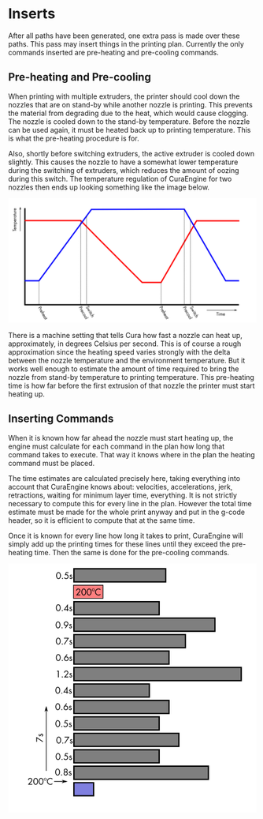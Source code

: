 Inserts
====
After all paths have been generated, one extra pass is made over these paths. This pass may insert things in the printing plan. Currently the only commands inserted are pre-heating and pre-cooling commands.

Pre-heating and Pre-cooling
----
When printing with multiple extruders, the printer should cool down the nozzles that are on stand-by while another nozzle is printing. This prevents the material from degrading due to the heat, which would cause clogging. The nozzle is cooled down to the stand-by temperature. Before the nozzle can be used again, it must be heated back up to printing temperature. This is what the pre-heating procedure is for.

Also, shortly before switching extruders, the active extruder is cooled down slightly. This causes the nozzle to have a somewhat lower temperature during the switching of extruders, which reduces the amount of oozing during this switch. The temperature regulation of CuraEngine for two nozzles then ends up looking something like the image below.

![Temperature regulation](assets/temperature_regulation.svg)

There is a machine setting that tells Cura how fast a nozzle can heat up, approximately, in degrees Celsius per second. This is of course a rough approximation since the heating speed varies strongly with the delta between the nozzle temperature and the environment temperature. But it works well enough to estimate the amount of time required to bring the nozzle from stand-by temperature to printing temperature. This pre-heating time is how far before the first extrusion of that nozzle the printer must start heating up.

Inserting Commands
----
When it is known how far ahead the nozzle must start heating up, the engine must calculate for each command in the plan how long that command takes to execute. That way it knows where in the plan the heating command must be placed.

The time estimates are calculated precisely here, taking everything into account that CuraEngine knows about: velocities, accelerations, jerk, retractions, waiting for minimum layer time, everything. It is not strictly necessary to compute this for every line in the plan. However the total time estimate must be made for the whole print anyway and put in the g-code header, so it is efficient to compute that at the same time.

Once it is known for every line how long it takes to print, CuraEngine will simply add up the printing times for these lines until they exceed the pre-heating time. Then the same is done for the pre-cooling commands.

![Inserting a pre-heat command](assets/preheat_insert.svg)